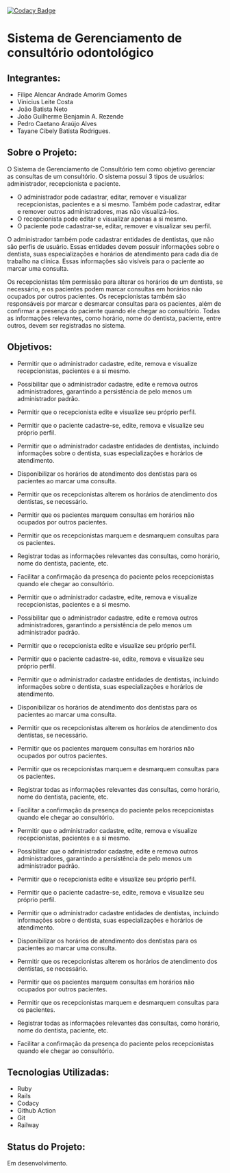 [![Codacy Badge](https://app.codacy.com/project/badge/Grade/5bb16c0046a44c9fa1487213a8130c25)](https://app.codacy.com/gh/bennie10colado/SorriaBem/dashboard?utm_source=gh&utm_medium=referral&utm_content=&utm_campaign=Badge_grade)

# Sistema de Gerenciamento de consultório odontológico

## Integrantes:
- Filipe Alencar Andrade Amorim Gomes
- Vinicius Leite Costa
- João Batista Neto
- João Guilherme Benjamin A. Rezende
- Pedro Caetano Araújo Alves
- Tayane Cibely Batista Rodrigues.

## Sobre o Projeto:
O Sistema de Gerenciamento de Consultório tem como objetivo gerenciar as consultas de um consultório. O sistema possui 3 tipos de usuários: administrador, recepcionista e paciente. 

- O administrador pode cadastrar, editar, remover e visualizar recepcionistas, pacientes e a si mesmo. Também pode cadastrar, editar e remover outros administradores, mas não visualizá-los.
- O recepcionista pode editar e visualizar apenas a si mesmo.
- O paciente pode cadastrar-se, editar, remover e visualizar seu perfil.

O administrador também pode cadastrar entidades de dentistas, que não são perfis de usuário. Essas entidades devem possuir informações sobre o dentista, suas especializações e horários de atendimento para cada dia de trabalho na clínica. Essas informações são visíveis para o paciente ao marcar uma consulta.

Os recepcionistas têm permissão para alterar os horários de um dentista, se necessário, e os pacientes podem marcar consultas em horários não ocupados por outros pacientes. Os recepcionistas também são responsáveis por marcar e desmarcar consultas para os pacientes, além de confirmar a presença do paciente quando ele chegar ao consultório. Todas as informações relevantes, como horário, nome do dentista, paciente, entre outros, devem ser registradas no sistema.


## Objetivos:
- Permitir que o administrador cadastre, edite, remova e visualize recepcionistas, pacientes e a si mesmo.
- Possibilitar que o administrador cadastre, edite e remova outros administradores, garantindo a persistência de pelo menos um administrador padrão.
- Permitir que o recepcionista edite e visualize seu próprio perfil.
- Permitir que o paciente cadastre-se, edite, remova e visualize seu próprio perfil.
- Permitir que o administrador cadastre entidades de dentistas, incluindo informações sobre o dentista, suas especializações e horários de atendimento.
- Disponibilizar os horários de atendimento dos dentistas para os pacientes ao marcar uma consulta.
- Permitir que os recepcionistas alterem os horários de atendimento dos dentistas, se necessário.
- Permitir que os pacientes marquem consultas em horários não ocupados por outros pacientes.
- Permitir que os recepcionistas marquem e desmarquem consultas para os pacientes.
- Registrar todas as informações relevantes das consultas, como horário, nome do dentista, paciente, etc.
- Facilitar a confirmação da presença do paciente pelos recepcionistas quando ele chegar ao consultório.

- Permitir que o administrador cadastre, edite, remova e visualize recepcionistas, pacientes e a si mesmo.
- Possibilitar que o administrador cadastre, edite e remova outros administradores, garantindo a persistência de pelo menos um administrador padrão.
- Permitir que o recepcionista edite e visualize seu próprio perfil.
- Permitir que o paciente cadastre-se, edite, remova e visualize seu próprio perfil.
- Permitir que o administrador cadastre entidades de dentistas, incluindo informações sobre o dentista, suas especializações e horários de atendimento.
- Disponibilizar os horários de atendimento dos dentistas para os pacientes ao marcar uma consulta.
- Permitir que os recepcionistas alterem os horários de atendimento dos dentistas, se necessário.
- Permitir que os pacientes marquem consultas em horários não ocupados por outros pacientes.
- Permitir que os recepcionistas marquem e desmarquem consultas para os pacientes.
- Registrar todas as informações relevantes das consultas, como horário, nome do dentista, paciente, etc.
- Facilitar a confirmação da presença do paciente pelos recepcionistas quando ele chegar ao consultório.

- Permitir que o administrador cadastre, edite, remova e visualize recepcionistas, pacientes e a si mesmo.
- Possibilitar que o administrador cadastre, edite e remova outros administradores, garantindo a persistência de pelo menos um administrador padrão.
- Permitir que o recepcionista edite e visualize seu próprio perfil.
- Permitir que o paciente cadastre-se, edite, remova e visualize seu próprio perfil.
- Permitir que o administrador cadastre entidades de dentistas, incluindo informações sobre o dentista, suas especializações e horários de atendimento.
- Disponibilizar os horários de atendimento dos dentistas para os pacientes ao marcar uma consulta.
- Permitir que os recepcionistas alterem os horários de atendimento dos dentistas, se necessário.
- Permitir que os pacientes marquem consultas em horários não ocupados por outros pacientes.
- Permitir que os recepcionistas marquem e desmarquem consultas para os pacientes.
- Registrar todas as informações relevantes das consultas, como horário, nome do dentista, paciente, etc.
- Facilitar a confirmação da presença do paciente pelos recepcionistas quando ele chegar ao consultório.


## Tecnologias Utilizadas:
- Ruby
- Rails
- Codacy
- Github Action
- Git
- Railway

## Status do Projeto:
Em desenvolvimento.
